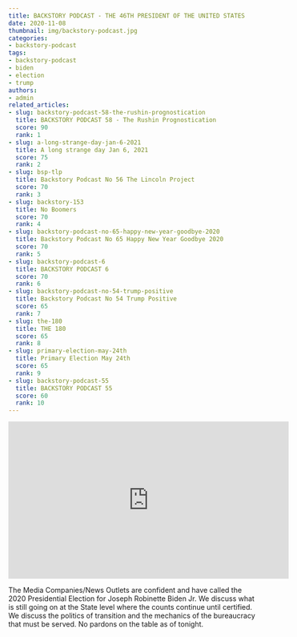 ```yaml
---
title: BACKSTORY PODCAST - THE 46TH PRESIDENT OF THE UNITED STATES
date: 2020-11-08
thumbnail: img/backstory-podcast.jpg
categories:
- backstory-podcast
tags:
- backstory-podcast
- biden
- election
- trump
authors:
- admin
related_articles:
- slug: backstory-podcast-58-the-rushin-prognostication
  title: BACKSTORY PODCAST 58 - The Rushin Prognostication
  score: 90
  rank: 1
- slug: a-long-strange-day-jan-6-2021
  title: A long strange day Jan 6, 2021
  score: 75
  rank: 2
- slug: bsp-tlp
  title: Backstory Podcast No 56 The Lincoln Project
  score: 70
  rank: 3
- slug: backstory-153
  title: No Boomers
  score: 70
  rank: 4
- slug: backstory-podcast-no-65-happy-new-year-goodbye-2020
  title: Backstory Podcast No 65 Happy New Year Goodbye 2020
  score: 70
  rank: 5
- slug: backstory-podcast-6
  title: BACKSTORY PODCAST 6
  score: 70
  rank: 6
- slug: backstory-podcast-no-54-trump-positive
  title: Backstory Podcast No 54 Trump Positive
  score: 65
  rank: 7
- slug: the-180
  title: THE 180
  score: 65
  rank: 8
- slug: primary-election-may-24th
  title: Primary Election May 24th
  score: 65
  rank: 9
- slug: backstory-podcast-55
  title: BACKSTORY PODCAST 55
  score: 60
  rank: 10
---
```

<iframe src="https://www.facebook.com/plugins/video.php?height=314&amp;href=https%3A%2F%2Fwww.facebook.com%2FBackstoryPodcast%2Fvideos%2F793833574798859%2F&amp;show_text=false&amp;width=560" width="560" height="314" style="border:none;overflow:hidden" scrolling="no" frameborder="0" allowtransparency="true" allow="encrypted-media" allowfullscreen="true"></iframe>

The Media Companies/News Outlets are confident and have called the 2020 Presidential Election for Joseph Robinette Biden Jr. We discuss what is still going on at the State level where the counts continue until certified. We discuss the politics of transition and the mechanics of the bureaucracy that must be served. No pardons on the table as of tonight.
